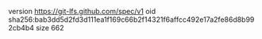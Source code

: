 version https://git-lfs.github.com/spec/v1
oid sha256:bab3dd5d2fd3d111ea1f169c66b2f14321f6affcc492e17a2fe86d8b992cb4b4
size 662

